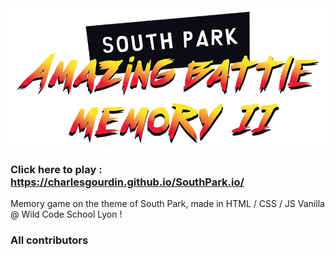 <img src="images/title_memory.png" alt="Amazing battle memory">

### Click here to play : https://charlesgourdin.github.io/SouthPark.io/

Memory game on the theme of South Park, made in HTML / CSS / JS Vanilla @ Wild Code School Lyon !

### All contributors

